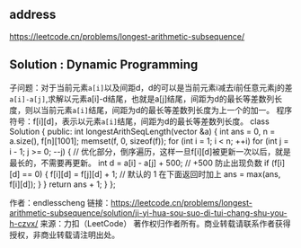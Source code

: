 ## address
https://leetcode.cn/problems/longest-arithmetic-subsequence/
## Solution : Dynamic Programming
子问题：对于当前元素`a[i]`以及间距d，d的可以是当前元素i减去i前任意元素j的差`a[i]-a[j]`,求解以元素a[i]-d结尾，也就是a[j]结尾，间距为d的最长等差数列长度，则以当前元素`a[i]`结尾，间距为d的最长等差数列长度为上一个的加一。
程序符号：f[i][d]，表示以元素`a[i]`结尾，间距为d的最长等差数列长度。
class Solution {
public:
    int longestArithSeqLength(vector<int> &a) {
        int ans = 0, n = a.size(), f[n][1001];
        memset(f, 0, sizeof(f));
        for (int i = 1; i < n; ++i)
            for (int j = i - 1; j >= 0; --j) { // 优化部分，倒序遍历，这样一旦f[i][d]被更新一次以后，就是最长的，不需要再更新。
                int d = a[i] - a[j] + 500; // +500 防止出现负数
                if (f[i][d] == 0) {
                    f[i][d] = f[j][d] + 1; // 默认的 1 在下面返回时加上
                    ans = max(ans, f[i][d]);
                }
            }
        return ans + 1;
    }
};

作者：endlesscheng
链接：https://leetcode.cn/problems/longest-arithmetic-subsequence/solution/ji-yi-hua-sou-suo-di-tui-chang-shu-you-h-czvx/
来源：力扣（LeetCode）
著作权归作者所有。商业转载请联系作者获得授权，非商业转载请注明出处。